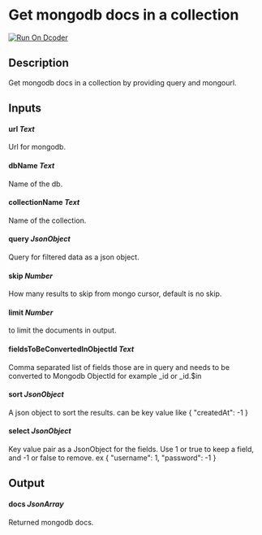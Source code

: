 # Get mongodb docs in a collection
[![Run On Dcoder](https://static-content.dcoder.tech/dcoder-assets/run-on-dcoder.svg)](https://code.dcoder.tech/feed/block/60e34eb5070050856d0da1d1)

## Description
Get mongodb docs in a collection by providing query and mongourl.

## Inputs
#### **url**  *Text*
Url for mongodb.
#### **dbName**  *Text*
Name of the db.
#### **collectionName**  *Text*
Name of the collection.
#### **query**  *JsonObject*
Query for filtered data as a json object.
#### **skip**  *Number*
How many results to skip from mongo cursor, default is no skip.
#### **limit**  *Number*
to limit the documents in output.
#### **fieldsToBeConvertedInObjectId**  *Text*
Comma separated list of fields those are in query and needs to be converted to Mongodb ObjectId for example _id or _id.$in
#### **sort**  *JsonObject*
A json object to sort the results. can be key value like { "createdAt": -1 }
#### **select**  *JsonObject*
Key value pair as a JsonObject for the fields. Use 1 or true to keep a field, and -1 or false to remove.
ex
{ "username": 1, "password": -1 }

## Output
#### **docs**  *JsonArray*
Returned mongodb docs.

